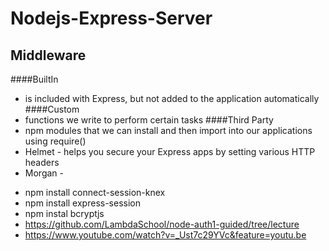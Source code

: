 # Nodejs-Express-Server

## Middleware
####BuiltIn
* is included with Express, but not added to the application automatically
####Custom
*  functions we write to perform certain tasks
####Third Party
* npm modules that we can install and then import into our applications using require()
* Helmet - helps you secure your Express apps by setting various HTTP headers
* Morgan - 




- npm install connect-session-knex
- npm install express-session
- npm instal bcryptjs
- https://github.com/LambdaSchool/node-auth1-guided/tree/lecture
- https://www.youtube.com/watch?v=_Ust7c29YVc&feature=youtu.be
